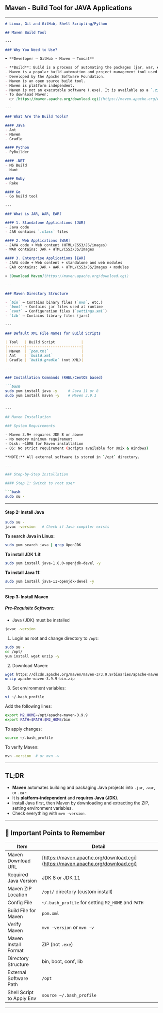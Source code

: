## Maven - Build Tool for JAVA Applications
---

```markdown
# Linux, Git and GitHub, Shell Scripting/Python

## Maven Build Tool

---

### Why You Need to Use?

➡️ **Developer → GitHub → Maven → Tomcat**

- **Build**: Build is a process of automating the packages (jar, war, ear)
- Maven is a popular build automation and project management tool used primarily for Java projects.
- Developed by the Apache Software Foundation.
- Maven is an open source build tool.
- Maven is platform independent.
- Maven is not an executable software (.exe). It is available as a `.zip` or `.tar.gz` (download and extract).
- To download Maven:  
  👉 [https://maven.apache.org/download.cgi](https://maven.apache.org/download.cgi)

---

### What Are the Build Tools?

#### Java
- Ant
- Maven
- Gradle

#### Python
- PyBuilder

#### .NET
- MS Build
- Nant

#### Ruby
- Rake

#### Go
- Go build tool

---

### What is JAR, WAR, EAR?

#### 1. Standalone Applications [JAR]
- Java code  
- JAR contains `.class` files

#### 2. Web Applications [WAR]
- JAVA code + Web content (HTML/CSS3/JS/images)  
- WAR contains: JAR + HTML/CSS3/JS/Images

#### 3. Enterprise Applications [EAR]
- JAVA code + Web content + standalone and web modules  
- EAR contains: JAR + WAR + HTML/CSS3/JS/Images + modules

➡️ [Download Maven](https://maven.apache.org/download.cgi)

---

### Maven Directory Structure

- `bin` → Contains binary files (`mvn`, etc.)
- `boot` → Contains jar files used at runtime
- `conf` → Configuration files (`settings.xml`)
- `lib` → Contains library files (jars)

---

### Default XML File Names for Build Scripts

| Tool   | Build Script            |
|--------|-------------------------|
| Maven  | `pom.xml`               |
| Ant    | `build.xml`             |
| Gradle | `build.gradle` (not XML)|

---

### Installation Commands (RHEL/CentOS based)

```bash
sudo yum install java -y     # Java 11 or 8
sudo yum install maven -y    # Maven 3.9.1


---

## Maven Installation

### System Requirements

- Maven 3.9+ requires JDK 8 or above
- No memory minimum requirement
- Disk: ~10MB for Maven installation
- OS: No strict requirement (scripts available for Unix & Windows)

**NOTE:** All external software is stored in `/opt` directory.

---

### Step-by-Step Installation

#### Step 1: Switch to root user

```bash
sudo su -
```

---

#### Step 2: Install Java

```bash
sudo su -
javac -version   # Check if Java compiler exists
```

**To search Java in Linux:**

```bash
sudo yum search java | grep OpenJDK
```

**To install JDK 1.8:**

```bash
sudo yum install java-1.8.0-openjdk-devel -y
```

**To install Java 11:**

```bash
sudo yum install java-11-openjdk-devel -y
```

---

#### Step 3: Install Maven

##### Pre-Requisite Software:
- Java (JDK) must be installed

```bash
javac -version
```

1. Login as root and change directory to `/opt`:

```bash
sudo su -
cd /opt/
yum install wget unzip -y
```

2. Download Maven:

```bash
wget https://dlcdn.apache.org/maven/maven-3/3.9.9/binaries/apache-maven-3.9.9-bin.zip
unzip apache-maven-3.9.9-bin.zip
```

3. Set environment variables:

```bash
vi ~/.bash_profile
```

Add the following lines:

```bash
export M2_HOME=/opt/apache-maven-3.9.9
export PATH=$PATH:$M2_HOME/bin
```

To apply changes:

```bash
source ~/.bash_profile
```

To verify Maven:

```bash
mvn -version  # or mvn -v
```

---

## TL;DR

- **Maven** automates building and packaging Java projects into `.jar`, `.war`, or `.ear`.
- It is **platform-independent** and **requires Java (JDK)**.
- Install Java first, then Maven by downloading and extracting the ZIP, setting environment variables.
- Check everything with `mvn -version`.

---

## 🧠 Important Points to Remember

| Item                     | Detail                                                                 |
|--------------------------|------------------------------------------------------------------------|
| Maven Download URL       | [https://maven.apache.org/download.cgi](https://maven.apache.org/download.cgi) |
| Required Java Version    | JDK 8 or JDK 11                                                        |
| Maven ZIP Location       | `/opt/` directory (custom install)                                     |
| Config File              | `~/.bash_profile` for setting `M2_HOME` and `PATH`                     |
| Build File for Maven     | `pom.xml`                                                              |
| Verify Maven             | `mvn -version` or `mvn -v`                                             |
| Maven Install Format     | ZIP (not `.exe`)                                                       |
| Directory Structure      | bin, boot, conf, lib                                                   |
| External Software Path   | `/opt`                                                                 |
| Shell Script to Apply Env| `source ~/.bash_profile`                                              |

---

```
